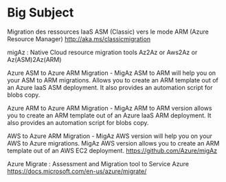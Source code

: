 # Big Subject

Migration des ressources IaaS ASM (Classic) vers le mode ARM (Azure Resource Manager)
http://aka.ms/classicmigration

migAz : Native Cloud resource migration tools Az2Az or Aws2Az or Az(ASM)2Az(ARM)

Azure ASM to Azure ARM Migration - 
MigAz ASM to ARM will help you on your ASM to ARM migrations. Allows you to create an ARM template out of an Azure IaaS ASM deployment. It also provides an automation script for blobs copy.

Azure ARM to Azure ARM Migration - 
MigAz ARM to ARM version allows you to create an ARM template out of an Azure IaaS ARM deployment. It also provides an automation script for blobs copy.

AWS to Azure ARM Migration - 
MigAz AWS version will help you on your AWS to Azure migrations. MigAz AWS version allows you to create an ARM template out of an AWS EC2 deployment.
https://github.com/Azure/migAz

Azure Migrate : Assessment and Migration tool to Service Azure
https://docs.microsoft.com/en-us/azure/migrate/

